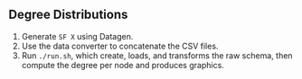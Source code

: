 ## Degree Distributions

1. Generate `SF X` using Datagen.
2. Use the data converter to concatenate the CSV files.
3. Run `./run.sh`, which create, loads, and transforms the raw schema, then compute the degree per node and produces graphics.
